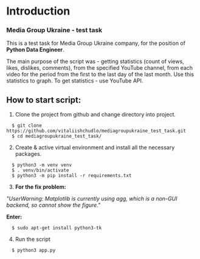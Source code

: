 # Introduction

### Media Group Ukraine - test task
This is a test task for Media Group Ukraine company, for the position of **Python Data Engineer**.

The main purpose of the script was - getting statistics (count of views, likes, dislikes, comments), from the specified YouTube channel, from each video for the period from the first to the last day of the last month. Use this statistics to graph. To get statistics - use YouTube API.



## How to start script:

1. Clone the project from github and change directory into project.
```
  $ git clone https://github.com/vitaliishchudlo/mediagroupukraine_test_task.git
  $ cd mediagroupukraine_test_task/
```

2. Create & active virtual environment and install all the necessary packages.
```
  $ python3 -m venv venv
  $ . venv/bin/activate
  $ python3 -m pip install -r requirements.txt
```
3. **For the fix problem:**

_"UserWarning: Matplotlib is currently using agg, which is a non-GUI backend, so cannot show the figure."_

**Enter:**
```
  $ sudo apt-get install python3-tk
```

4. Run the script
```
  $ python3 app.py
```
